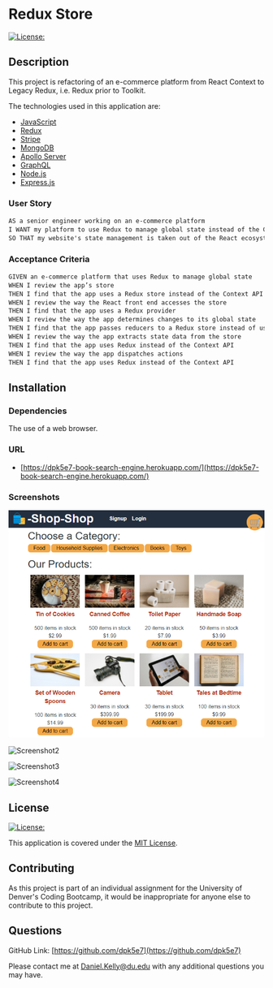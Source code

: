# Redux Store

[![License:](https://img.shields.io/badge/License-MIT-yellow.svg)](https://opensource.org/licenses/MIT)

## Description

This project is refactoring of an e-commerce platform from React Context to Legacy Redux, i.e. Redux prior to Toolkit.

The technologies used in this application are:

- [JavaScript](https://www.javascript.com/)
- [Redux](https://redux.js.org/)
- [Stripe](https://stripe.com/docs/testing)
- [MongoDB](https://www.mongodb.com/)
- [Apollo Server](https://www.apollographql.com/)
- [GraphQL](https://graphql.org/)
- [Node.js](https://nodejs.org/en/)
- [Express.js](https://expressjs.com/)

### User Story

```md
AS a senior engineer working on an e-commerce platform
I WANT my platform to use Redux to manage global state instead of the Context API
SO THAT my website's state management is taken out of the React ecosystem
```

### Acceptance Criteria

```md
GIVEN an e-commerce platform that uses Redux to manage global state
WHEN I review the app’s store
THEN I find that the app uses a Redux store instead of the Context API
WHEN I review the way the React front end accesses the store
THEN I find that the app uses a Redux provider
WHEN I review the way the app determines changes to its global state
THEN I find that the app passes reducers to a Redux store instead of using the Context API
WHEN I review the way the app extracts state data from the store
THEN I find that the app uses Redux instead of the Context API
WHEN I review the way the app dispatches actions
THEN I find that the app uses Redux instead of the Context API
```

## Installation

### Dependencies

The use of a web browser.

### URL

- [https://dpk5e7-book-search-engine.herokuapp.com/](https://dpk5e7-book-search-engine.herokuapp.com/)

### Screenshots

![Screenshot1](./assets/screenshot1.png)

![Screenshot2](./assets/screenshot2.png)

![Screenshot3](./assets/screenshot3.png)

![Screenshot4](./assets/screenshot4.png)


## License

[![License:](https://img.shields.io/badge/License-MIT-yellow.svg)](https://opensource.org/licenses/MIT)

This application is covered under the [MIT License](https://opensource.org/licenses/MIT).

## Contributing

As this project is part of an individual assignment for the University of Denver's Coding Bootcamp, it would be inappropriate for anyone else to contribute to this project.

## Questions

GitHub Link: [https://github.com/dpk5e7](https://github.com/dpk5e7)

Please contact me at Daniel.Kelly@du.edu with any additional questions you may have.
